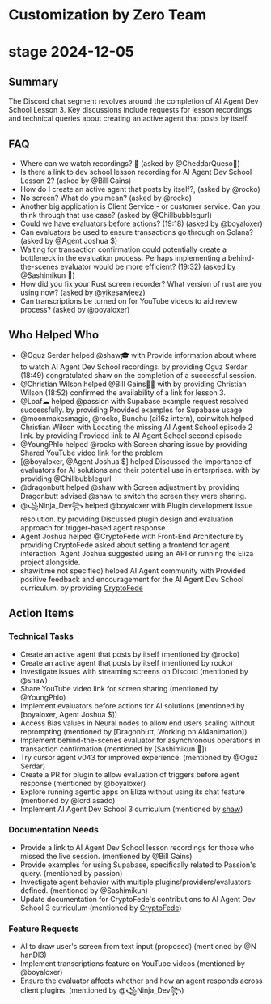 # Customization by Zero Team

# stage 2024-12-05

## Summary
The Discord chat segment revolves around the completion of AI Agent Dev School Lesson 3. Key discussions include requests for lesson recordings and technical queries about creating an active agent that posts by itself.

## FAQ
- Where can we watch recordings? 👀 (asked by @CheddarQueso🧀)
- Is there a link to dev school lesson recording for AI Agent Dev School Lesson 2? (asked by @Bill Gains)
- How do I create an active agent that posts by itself?, (asked by @rocko)
- No screen? What do you mean? (asked by @rocko)
- Another big application is Client Service - or customer service. Can you think through that use case? (asked by @Chillbubblegurl)
- Could we have evaluators before actions? (19:18) (asked by @boyaloxer)
- Can evaluators be used to ensure transactions go through on Solana? (asked by @Agent Joshua $)
- Waiting for transaction confirmation could potentially create a bottleneck in the evaluation process. Perhaps implementing a behind-the-scenes evaluator would be more efficient? (19:32) (asked by @Sashimikun 🚪)
- How did you fix your Rust screen recorder? What version of rust are you using now? (asked by @yikesawjeez)
- Can transcriptions be turned on for YouTube videos to aid review process? (asked by @boyaloxer)

## Who Helped Who
- @Oguz Serdar helped @shaw🎓 with Provide information about where to watch AI Agent Dev School recordings. by providing Oguz Serdar (18:49) congratulated shaw on the completion of a successful session.
- @Christian Wilson helped @Bill Gains👨‍💻 with  by providing Christian Wilson (18:52) confirmed the availability of a link for lesson 3.
- @Loaf☁ helped @passion with Supabase example request resolved successfully. by providing Provided examples for Supabase usage
- @moonmakesmagic, @rocko, Bunchu (ai16z intern), coinwitch helped Christian Wilson with Locating the missing AI Agent School episode 2 link. by providing Provided link to AI Agent School second episode
- @YoungPhlo helped @rocko with Screen sharing issue by providing Shared YouTube video link for the problem
- [@boyaloxer, @Agent Joshua $] helped Discussed the importance of evaluators for AI solutions and their potential use in enterprises. with  by providing @Chillbubblegurl
- @dragonbutt helped @shaw with Screen adjustment by providing Dragonbutt advised @shaw to switch the screen they were sharing.
- @꧁Ninja_Dev꧂ helped @boyaloxer with Plugin development issue resolution. by providing Discussed plugin design and evaluation approach for trigger-based agent response.
- Agent Joshua helped @CryptoFede with Front-End Architecture by providing CryptoFede asked about setting a frontend for agent interaction. Agent Joshua suggested using an API or running the Eliza project alongside.
- shaw(time not specified) helped AI Agent community with Provided positive feedback and encouragement for the AI Agent Dev School curriculum. by providing [CryptoFede](20:46)

## Action Items

### Technical Tasks
- Create an active agent that posts by itself (mentioned by @rocko)
- Create an active agent that posts by itself (mentioned by rocko)
- Investigate issues with streaming screens on Discord (mentioned by @shaw)
- Share YouTube video link for screen sharing (mentioned by @YoungPhlo)
- Implement evaluators before actions for AI solutions (mentioned by [boyaloxer, Agent Joshua $])
- Access Bias values in Neural nodes to allow end users scaling without reprompting (mentioned by [Dragonbutt, Working on AI4animation])
- Implement behind-the-scenes evaluator for asynchronous operations in transaction confirmation (mentioned by [Sashimikun 🚪])
- Try cursor agent v043 for improved experience. (mentioned by @Oguz Serdar)
- Create a PR for plugin to allow evaluation of triggers before agent response (mentioned by @boyaloxer)
- Explore running agentic apps on Eliza without using its chat feature (mentioned by @lord asado)
- Implement AI Agent Dev School 3 curriculum (mentioned by [shaw](20:46))

### Documentation Needs
- Provide a link to AI Agent Dev School lesson recordings for those who missed the live session. (mentioned by @Bill Gains)
- Provide examples for using Supabase, specifically related to Passion's query. (mentioned by passion)
- Investigate agent behavior with multiple plugins/providers/evaluators defined. (mentioned by @Sashimikun)
- Update documentation for CryptoFede's contributions to AI Agent Dev School 3 curriculum (mentioned by [CryptoFede](20:46))

### Feature Requests
- AI to draw user's screen from text input (proposed) (mentioned by @N hanDl3)
- Implement transcriptions feature on YouTube videos (mentioned by @boyaloxer)
- Ensure the evaluator affects whether and how an agent responds across client plugins. (mentioned by @꧁Ninja_Dev꧂)